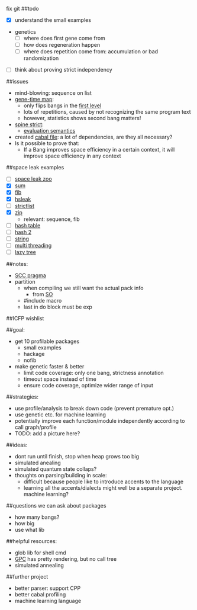 fix git
##todo
- [x] understand the small examples
- genetics
  - [ ] where does first gene come from
  - [ ] how does regeneration happen
  - [ ] where does repetition come from: accumulation or bad randomization
- [ ] think about proving strict independency

##issues
- mind-blowing: sequence on list
- [gene-time map](https://github.com/remysucre/comp150-FP/blob/master/myfile.result): 
  - only flips bangs in the [first level](https://github.com/remysucre/comp150-FP/blob/master/genemap.log)
  - lots of repetitions, caused by not recognizing the same program text
  - however, statistics shows second bang matters!
- [spine strict](https://github.com/remysucre/comp150-FP/blob/master/profile/hsleak/thunk2/thunk2.hs): 
  - [evaluation semantics](http://hackage.haskell.org/package/base-4.8.1.0/docs/Control-Exception-Base.html#v:evaluate)
- created [cabal file](https://github.com/remysucre/comp150-FP/blob/master/GeneticStrictness.cabal): a lot of dependencies, are they all necessary?
- Is it possible to prove that: 
  - If a Bang improves space efficiency in a certain context, it will improve space efficiency in any context

##space leak examples
- [ ] [space leak zoo](http://blog.ezyang.com/2011/05/space-leak-zoo/)
- [x] [sum](https://github.com/remysucre/comp150-FP/blob/master/profile/sumacc/3x51.hs)
- [x] [fib](https://github.com/remysucre/comp150-FP/blob/master/profile/fib/fibsum.hs)
- [x] [hsleak](https://github.com/remysucre/comp150-FP/tree/master/profile/hsleak)
- [ ] [strictlist](http://stackoverflow.com/questions/6630782/thunk-memory-leak-as-a-result-of-map-function/6667023#6667023)
- [x] [zip](http://stackoverflow.com/questions/29958541/space-leak-with-recursive-list-zipwith)
  - relevant: sequence, fib
- [ ] [hash table](http://stackoverflow.com/questions/7855323/fixing-a-particularly-obscure-haskell-space-leak)
- [ ] [hash 2](http://stackoverflow.com/questions/23163125/haskell-space-leak-in-hash-table-insertion)
- [ ] [string](http://stackoverflow.com/questions/19355344/space-leak-in-simple-string-generation-why)
- [ ] [multi threading](http://stackoverflow.com/questions/7768536/space-leaks-in-haskell)
- [ ] [lazy tree](http://stackoverflow.com/questions/6638126/lazy-tree-with-a-space-leak)

##notes: 
- [SCC pragma](https://downloads.haskell.org/~ghc/latest/docs/html/users_guide/profiling.html#scc-pragma) 
- partition
  - when compiling we still want the actual pack info
    - from [SO](http://stackoverflow.com/questions/31343246/get-package-version-to-cpp/31343829#31343829)
  - #include macro
  - last in do block must be exp

##ICFP wishlist

##goal: 
- get 10 profilable packages
  - small examples
  - hackage
  - nofib
- make genetic faster & better
  - limit code coverage: only one bang, strictness annotation
  - timeout space instead of time
  - ensure code coverage, optimize wider range of input

##strategies: 
- use profile/analysis to break down code (prevent premature opt.)
- use genetic etc. for machine learning
- potentially improve each function/module independently according to call graph/profile
- TODO: add a picture here?

##ideas: 
- dont run until finish, stop when heap grows too big
- simulated anealing
- simulated quantum state collaps?
- thoughts on parsing/building in scale: 
  - difficult because people like to introduce accents to the language
  - learning all the accents/dialects might well be a separate project. machine learning?

##questions we can ask about packages
- how many bangs?
- how big
- use what lib

##helpful resources:
- glob lib for shell cmd
- [GPC](http://book.realworldhaskell.org/read/testing-and-quality-assurance.html) has pretty rendering, but no call tree
- simulated annealing

##further project
- better parser: support CPP
- better cabal profiling
- machine learning language 
